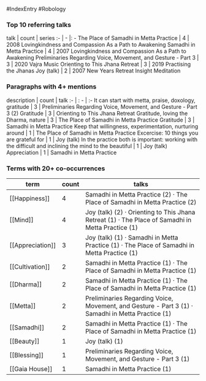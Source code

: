 #IndexEntry #Robology

### Top 10 referring talks
talk | count | series
:- | - |: -
<a data-href="The Place of Samadhi in Metta Practice" class="internal-link">The Place of Samadhi in Metta Practice</a> | 4 | <a data-href="2008 Lovingkindness and Compassion As a Path to Awakening" class="internal-link">2008 Lovingkindness and Compassion As a Path to Awakening</a>
<a data-href="Samadhi in Metta Practice" class="internal-link">Samadhi in Metta Practice</a> | 4 | <a data-href="2007 Lovingkindness and Compassion As a Path to Awakening" class="internal-link">2007 Lovingkindness and Compassion As a Path to Awakening</a>
<a data-href="Preliminaries Regarding Voice, Movement, and Gesture - Part 3" class="internal-link">Preliminaries Regarding Voice, Movement, and Gesture - Part 3</a> | 3 | <a data-href="2020 Vajra Music" class="internal-link">2020 Vajra Music</a>
<a data-href="Orienting to This Jhana Retreat" class="internal-link">Orienting to This Jhana Retreat</a> | 3 | <a data-href="2019 Practising the Jhanas" class="internal-link">2019 Practising the Jhanas</a>
<a data-href="Joy (talk)" class="internal-link">Joy (talk)</a> | 2 | <a data-href="2007 New Years Retreat Insight Meditation" class="internal-link">2007 New Years Retreat Insight Meditation</a>

### Paragraphs with 4+ mentions
description | count | talk
:- | : - | :-
<a aria-label-position="top" aria-label="Preliminaries Regarding Voice, Movement, and Gesture - Part 3 > It can start with metta praise doxology gratitude" data-href="Preliminaries Regarding Voice, Movement, and Gesture - Part 3#It can start with metta praise doxology gratitude" class="internal-link">It can start with metta, praise, doxology, gratitude</a> | 3 | <a data-href="Preliminaries Regarding Voice, Movement, and Gesture - Part 3" class="internal-link">Preliminaries Regarding Voice, Movement, and Gesture - Part 3</a>
<a aria-label-position="top" aria-label="Orienting to This Jhana Retreat > 2 Gratitude" data-href="Orienting to This Jhana Retreat#2 Gratitude" class="internal-link">(2) Gratitude</a> | 3 | <a data-href="Orienting to This Jhana Retreat" class="internal-link">Orienting to This Jhana Retreat</a>
<a aria-label-position="top" aria-label="The Place of Samadhi in Metta Practice > Gratitude loving the Dharma nature" data-href="The Place of Samadhi in Metta Practice#Gratitude loving the Dharma nature" class="internal-link">Gratitude, loving the Dharma, nature</a> | 3 | <a data-href="The Place of Samadhi in Metta Practice" class="internal-link">The Place of Samadhi in Metta Practice</a>
<a aria-label-position="top" aria-label="Samadhi in Metta Practice > Gratitude" data-href="Samadhi in Metta Practice#Gratitude" class="internal-link">Gratitude</a> | 3 | <a data-href="Samadhi in Metta Practice" class="internal-link">Samadhi in Metta Practice</a>
<a aria-label-position="top" aria-label="The Place of Samadhi in Metta Practice > Keep that willingness experimentation nurturing around" data-href="The Place of Samadhi in Metta Practice#Keep that willingness experimentation nurturing around" class="internal-link">Keep that willingness, experimentation, nurturing around</a> | 1 | <a data-href="The Place of Samadhi in Metta Practice" class="internal-link">The Place of Samadhi in Metta Practice</a>
<a aria-label-position="top" aria-label="Joy (talk) > Excercise 10 things you are grateful for" data-href="Joy (talk)#Excercise 10 things you are grateful for" class="internal-link">Excercise: 10 things you are grateful for</a> | 1 | <a data-href="Joy (talk)" class="internal-link">Joy (talk)</a>
<a aria-label-position="top" aria-label="Joy (talk) > In the practice both is important working with the difficult and inclining the mind to the beautiful" data-href="Joy (talk)#In the practice both is important working with the difficult and inclining the mind to the beautiful" class="internal-link">In the practice both is important: working with the difficult and inclining the mind to the beautiful</a> | 1 | <a data-href="Joy (talk)" class="internal-link">Joy (talk)</a>
<a aria-label-position="top" aria-label="Samadhi in Metta Practice > Appreciation" data-href="Samadhi in Metta Practice#Appreciation" class="internal-link">Appreciation</a> | 1 | <a data-href="Samadhi in Metta Practice" class="internal-link">Samadhi in Metta Practice</a>

### Terms with 20+ co-occurrences
term | count | talks
-|-|-
[[Happiness]] | 4 | <span class="counts"><a data-href="Samadhi in Metta Practice" class="internal-link">Samadhi in Metta Practice</a> (2) · <a data-href="The Place of Samadhi in Metta Practice" class="internal-link">The Place of Samadhi in Metta Practice</a> (2)</span> 
[[Mind]] | 4 | <span class="counts"><a data-href="Joy (talk)" class="internal-link">Joy (talk)</a> (2) · <a data-href="Orienting to This Jhana Retreat" class="internal-link">Orienting to This Jhana Retreat</a> (1) · <a data-href="The Place of Samadhi in Metta Practice" class="internal-link">The Place of Samadhi in Metta Practice</a> (1)</span> 
[[Appreciation]] | 3 | <span class="counts"><a data-href="Joy (talk)" class="internal-link">Joy (talk)</a> (1) · <a data-href="Samadhi in Metta Practice" class="internal-link">Samadhi in Metta Practice</a> (1) · <a data-href="The Place of Samadhi in Metta Practice" class="internal-link">The Place of Samadhi in Metta Practice</a> (1)</span> 
[[Cultivation]] | 2 | <span class="counts"><a data-href="Samadhi in Metta Practice" class="internal-link">Samadhi in Metta Practice</a> (1) · <a data-href="The Place of Samadhi in Metta Practice" class="internal-link">The Place of Samadhi in Metta Practice</a> (1)</span> 
[[Dharma]] | 2 | <span class="counts"><a data-href="Samadhi in Metta Practice" class="internal-link">Samadhi in Metta Practice</a> (1) · <a data-href="The Place of Samadhi in Metta Practice" class="internal-link">The Place of Samadhi in Metta Practice</a> (1)</span> 
[[Metta]] | 2 | <span class="counts"><a data-href="Preliminaries Regarding Voice, Movement, and Gesture - Part 3" class="internal-link">Preliminaries Regarding Voice, Movement, and Gesture - Part 3</a> (1) · <a data-href="Samadhi in Metta Practice" class="internal-link">Samadhi in Metta Practice</a> (1)</span> 
[[Samadhi]] | 2 | <span class="counts"><a data-href="Samadhi in Metta Practice" class="internal-link">Samadhi in Metta Practice</a> (1) · <a data-href="The Place of Samadhi in Metta Practice" class="internal-link">The Place of Samadhi in Metta Practice</a> (1)</span> 
[[Beauty]] | 1 | <span class="counts"><a data-href="Joy (talk)" class="internal-link">Joy (talk)</a> (1)</span> 
[[Blessing]] | 1 | <span class="counts"><a data-href="Preliminaries Regarding Voice, Movement, and Gesture - Part 3" class="internal-link">Preliminaries Regarding Voice, Movement, and Gesture - Part 3</a> (1)</span> 
[[Gaia House]] | 1 | <span class="counts"><a data-href="Samadhi in Metta Practice" class="internal-link">Samadhi in Metta Practice</a> (1)</span> 

